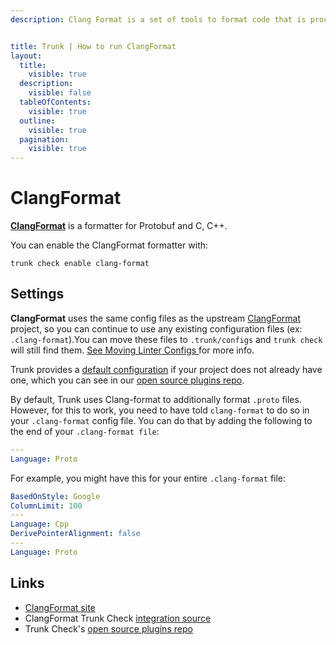 ```yaml
---
description: Clang Format is a set of tools to format code that is processed by the Clang compiler suite.


title: Trunk | How to run ClangFormat
layout:
  title:
    visible: true
  description:
    visible: false
  tableOfContents:
    visible: true
  outline:
    visible: true
  pagination:
    visible: true
---
```


# ClangFormat

[**ClangFormat**](https://clang.llvm.org/docs/ClangFormat.html) is a formatter for Protobuf and C, C++.

You can enable the ClangFormat formatter with:

```shell
trunk check enable clang-format
```

## Settings

**ClangFormat** uses the same config files as the
upstream [ClangFormat](https://clang.llvm.org/docs/ClangFormat.html) project, so you can continue to use any
existing configuration files (ex: `.clang-format`).You can move these files to `.trunk/configs` and `trunk check` will still find them. [See Moving Linter Configs ](..#moving-linter-configs) for more info.

Trunk provides a [default configuration](https://github.com/trunk-io/plugins/tree/main/linters/clang-format) if your project does not already have one,
which you can see in our [open source plugins repo]().

By default, Trunk uses Clang-format to additionally format `.proto` files. However, for this to work, you need to have told `clang-format` to do so in your `.clang-format` config file. You can do that by adding the following to the end of your `.clang-format file`:

```yaml
---
Language: Proto
```
For example, you might have this for your entire `.clang-format` file:

```yaml
BasedOnStyle: Google
ColumnLimit: 100
---
Language: Cpp
DerivePointerAlignment: false
---
Language: Proto
```


## Links

* [ClangFormat site](https://clang.llvm.org/docs/ClangFormat.html)
* ClangFormat Trunk Check [integration source](https://github.com/trunk-io/plugins/tree/main/linters/clang-format)
* Trunk Check's [open source plugins repo](https://github.com/trunk-io/plugins/tree/main)
